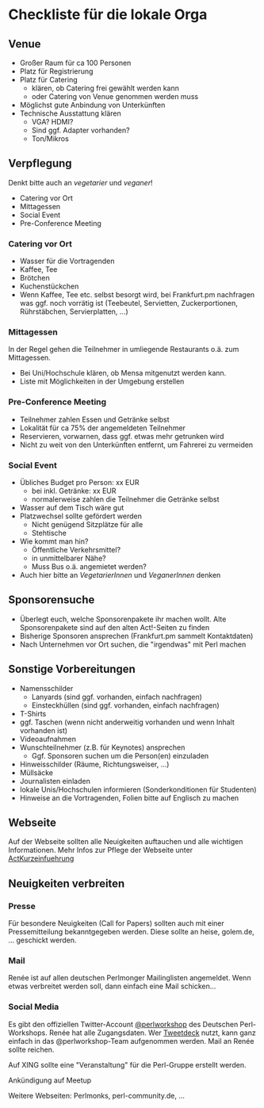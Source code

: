 # Checkliste für die lokale Orga

## Venue

* Großer Raum für ca 100 Personen
* Platz für Registrierung
* Platz für Catering
  * klären, ob Catering frei gewählt werden kann
  * oder Catering von Venue genommen werden muss
* Möglichst gute Anbindung von Unterkünften
* Technische Ausstattung klären
  * VGA? HDMI?
  * Sind ggf. Adapter vorhanden?
  * Ton/Mikros

## Verpflegung

Denkt bitte auch an *vegetarier* und *veganer*!

* Catering vor Ort
* Mittagessen
* Social Event
* Pre-Conference Meeting

### Catering vor Ort

  * Wasser für die Vortragenden
  * Kaffee, Tee
  * Brötchen
  * Kuchenstückchen
  * Wenn Kaffee, Tee etc. selbst besorgt wird, bei Frankfurt.pm nachfragen
    was ggf. noch vorrätig ist (Teebeutel, Servietten, Zuckerportionen, Rührstäbchen, Servierplatten, ...)

### Mittagessen

In der Regel gehen die Teilnehmer in umliegende Restaurants o.ä. zum Mittagessen.

* Bei Uni/Hochschule klären, ob Mensa mitgenutzt werden kann.
* Liste mit Möglichkeiten in der Umgebung erstellen

### Pre-Conference Meeting

* Teilnehmer zahlen Essen und Getränke selbst
* Lokalität für ca 75% der angemeldeten Teilnehmer
* Reservieren, vorwarnen, dass ggf. etwas mehr getrunken wird
* Nicht zu weit von den Unterkünften entfernt, um Fahrerei zu vermeiden

### Social Event

* Übliches Budget pro Person: xx EUR
  * bei inkl. Getränke: xx EUR
  * normalerweise zahlen die Teilnehmer die Getränke selbst
* Wasser auf dem Tisch wäre gut
* Platzwechsel sollte gefördert werden
  * Nicht genügend Sitzplätze für alle
  * Stehtische
* Wie kommt man hin?
  * Öffentliche Verkehrsmittel?
  * in unmittelbarer Nähe?
  * Muss Bus o.ä. angemietet werden?
* Auch hier bitte an *VegetarierInnen* und *VeganerInnen* denken

## Sponsorensuche

* Überlegt euch, welche Sponsorenpakete ihr machen wollt. Alte Sponsorenpakete sind auf den alten Act!-Seiten zu finden
* Bisherige Sponsoren ansprechen (Frankfurt.pm sammelt Kontaktdaten)
* Nach Unternehmen vor Ort suchen, die "irgendwas" mit Perl machen

## Sonstige Vorbereitungen

* Namensschilder
  * Lanyards (sind ggf. vorhanden, einfach nachfragen)
  * Einsteckhüllen (sind ggf. vorhanden, einfach nachfragen)
* T-Shirts
* ggf. Taschen (wenn nicht anderweitig vorhanden und wenn Inhalt vorhanden ist)
* Videoaufnahmen
* Wunschteilnehmer (z.B. für Keynotes) ansprechen
  * Ggf. Sponsoren suchen um die Person(en) einzuladen
* Hinweisschilder (Räume, Richtungsweiser, ...)
* Müllsäcke
* Journalisten einladen
* lokale Unis/Hochschulen informieren (Sonderkonditionen für Studenten)
* Hinweise an die Vortragenden, Folien bitte auf Englisch zu machen

## Webseite

Auf der Webseite sollten alle Neuigkeiten auftauchen und alle wichtigen Informationen. Mehr Infos zur Pflege der Webseite unter [ActKurzeinfuehrung](./ActKurzeinfuehrung.md)

## Neuigkeiten verbreiten

### Presse

Für besondere Neuigkeiten (Call for Papers) sollten auch mit einer Pressemitteilung bekanntgegeben werden. Diese sollte an heise, golem.de, ... geschickt werden.

### Mail

Renée ist auf allen deutschen Perlmonger Mailinglisten angemeldet. Wenn etwas verbreitet werden soll, dann einfach eine Mail schicken...

### Social Media

Es gibt den offiziellen Twitter-Account [@perlworkshop](https://twitter.com/perlworkshop) des Deutschen Perl-Workshops. Renée hat alle Zugangsdaten. Wer [Tweetdeck](https://tweetdeck.twitter.com) nutzt, kann ganz einfach in das @perlworkshop-Team aufgenommen werden. Mail an Renée sollte reichen.

Auf XING sollte eine "Veranstaltung" für die Perl-Gruppe erstellt werden.

Ankündigung auf Meetup

Weitere Webseiten: Perlmonks, perl-community.de, ...
